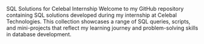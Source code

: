 SQL Solutions for Celebal Internship
Welcome to my GitHub repository containing SQL solutions developed during my internship at Celebal Technologies. This collection showcases a range of SQL queries, scripts, and mini-projects that reflect my learning journey and problem-solving skills in database development.
